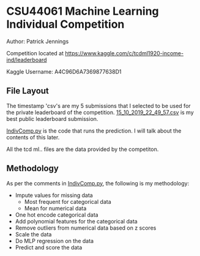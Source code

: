 # CSU44061 Machine Learning Individual Competition
 Author: Patrick Jennings

 Competition located at https://www.kaggle.com/c/tcdml1920-income-ind/leaderboard

 Kaggle Username: A4C96D6A7369877638D1

## File Layout
The timestamp 'csv's are my 5 submissions that I selected to be used for the private leaderboard of the competition. [15_10_2019_22_49_57.csv](15_10_2019_22_49_57.csv) is my best public leaderboard submission.

[IndivComp.py](IndivComp.py) is the code that runs the prediction. I will talk about the contents of this later.

All the tcd ml.. files are the data provided by the competiton.

## Methodology
As per the comments in [IndivComp.py](IndivComp.py), the following is my methodology:

* Impute values for missing data
    * Most frequent for categorical data
    * Mean for numerical data
* One hot encode categorical data
* Add polynomial features for the categorical data
* Remove outliers from numerical data based on z scores
* Scale the data
* Do MLP regression on the data
* Predict and score the data




